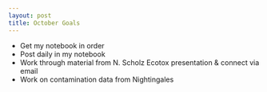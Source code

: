 ```yaml
---
layout: post
title: October Goals
---
```


- Get my notebook in order
- Post daily in my notebook
- Work through material from N. Scholz Ecotox presentation & connect via email
- Work on contamination data from Nightingales

